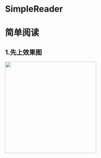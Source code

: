 # SimpleReader

简单阅读
=======

1.先上效果图
------------
<img src="https://github.com/Legend-yd/MyDawn/blob/master/20171223205540585.png" width="300"/>
